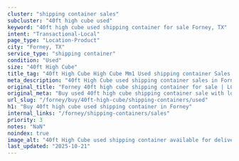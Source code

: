 ```yaml
---
cluster: "shipping container sales"
subcluster: "40ft high cube used"
keyword: "40ft high cube used shipping container for sale Forney, TX"
intent: "Transactional-Local"
page_type: "Location-Product"
city: "Forney, TX"
service_type: "shipping container"
condition: "Used"
size: "40ft High Cube"
title_tag: "40ft High Cube High Cube Mm1 Used shipping container Sales in Forney | LC Container"
meta_description: "40ft High Cube used shipping container sales in Forney. High cube containers with extra height. Fast delivery, competitive pricing. Serving shipping containers area. Quote ID: UFK. Call (214) 524-4168 for your free quote today."
original_title: "Forney 40ft high cube shipping container for sale | LC"
original_meta: "Buy used 40ft high cube shipping container sale with local delivery in Forney, TX. LC Container — local Since 2003. Request a fast quote today."
url_slug: "/forney/buy/40ft-high-cube/shipping-containers/used"
h1: "Buy 40ft high cube used shipping container in Forney"
internal_links: "/forney/shipping-containers/sales"
priority: 3
notes: "NaN"
noindex: true
image_alt: "40ft High Cube used shipping container available for delivery in Forney"
last_updated: "2025-10-21"
---
```


<!-- TODO: Add unique city/inventory copy, images, and internal links here. -->
